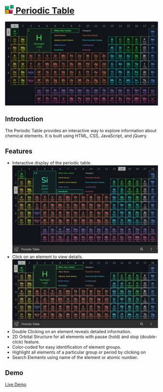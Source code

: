 # [<img src="assests/image/icons/periodic-table-color.png" width="28px" height="auto"/> Periodic Table](https://rupansamanta.github.io/periodic-table)
![](assests/image/screenshots/main.png)

## Introduction
The Periodic Table provides an interactive way to explore information about chemical elements. It is built using HTML, CSS, JavaScript, and jQuery.

## Features
- Interactive display of the periodic table.
  ![](assests/image/screenshots/interactive_display.svg)
- Click on an element to view details.
  ![](assests/image/screenshots/click_on_elements.gif)
-  Double Clicking on an element reveals detailed information.
- 2D Orbital Structure for all elements with pause (hold) and stop (double-click) feature.
- Color-coded for easy identification of element groups.
- Highlight all elements of a particular group or period by clicking on 
- Search Elements using name of the element or atomic number.

## Demo
[Live Demo](https://rupansamanta.github.io/periodic-table)
